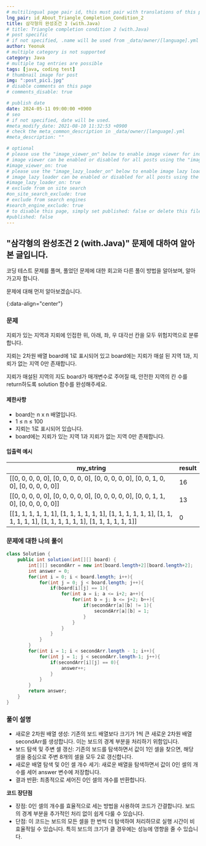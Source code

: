 ```yaml
---
# multilingual page pair id, this must pair with translations of this page. (This name must be unique)
lng_pair: id_About_Triangle_Completion_Condition_2
title: 삼각형의 완성조건 2 (with.Java)
# title: Triangle completion condition 2 (with.Java)
# post specific
# if not specified, .name will be used from _data/owner/[language].yml
author: Yeonuk
# multiple category is not supported
category: Java
# multiple tag entries are possible
tags: [java, coding test]
# thumbnail image for post
img: ":post_pic1.jpg"
# disable comments on this page
# comments_disable: true

# publish date
date: 2024-05-11 09:00:00 +0900
# seo
# if not specified, date will be used.
#meta_modify_date: 2021-08-10 11:32:53 +0900
# check the meta_common_description in _data/owner/[language].yml
#meta_description: ""

# optional
# please use the "image_viewer_on" below to enable image viewer for individual pages or posts (_posts/ or [language]/_posts folders).
# image viewer can be enabled or disabled for all posts using the "image_viewer_posts: true" setting in _data/conf/main.yml.
#image_viewer_on: true
# please use the "image_lazy_loader_on" below to enable image lazy loader for individual pages or posts (_posts/ or [language]/_posts folders).
# image lazy loader can be enabled or disabled for all posts using the "image_lazy_loader_posts: true" setting in _data/conf/main.yml.
#image_lazy_loader_on: true
# exclude from on site search
#on_site_search_exclude: true
# exclude from search engines
#search_engine_exclude: true
# to disable this page, simply set published: false or delete this file
#published: false
---
```


<!-- outline-start -->

## "삼각형의 완성조건 2 (with.Java)" 문제에 대하여 알아본 글입니다.

코딩 테스트 문제를 풀며, 풀었던 문제에 대한 회고와 다른 풀이 방법을 알아보며, 알아가고자 합니다.

문제에 대해 먼저 알아보겠습니다.

{:data-align="center"}

<!-- outline-end -->

### 문제

지뢰가 있는 지역과 지뢰에 인접한 위, 아래, 좌, 우 대각선 칸을 모두 위험지역으로 분류합니다.

지뢰는 2차원 배열 board에 1로 표시되어 있고 board에는 지뢰가 매설 된 지역 1과, 지뢰가 없는 지역 0만 존재합니다.

지뢰가 매설된 지역의 지도 board가 매개변수로 주어질 때, 안전한 지역의 칸 수를 return하도록 solution 함수를 완성해주세요.

#### 제한사항

- board는 n x n 배열입니다.
- 1 ≤ n ≤ 100
- 지뢰는 1로 표시되어 있습니다.
- board에는 지뢰가 있는 지역 1과 지뢰가 없는 지역 0만 존재합니다.

#### 입출력 예시

<!-- | keyinput                                  | board    | result  |
| ----------------------------------------- | -------- | ------- |
| ["left", "right", "up", "right", "right"] | [11, 11] | [2, 1]  |
| ["down", "down", "down", "down", "down"]  | [7, 9]   | [0, -4] | -->

| my_string                                                                                                                | result |
| ------------------------------------------------------------------------------------------------------------------------ | ------ |
| [[0, 0, 0, 0, 0], [0, 0, 0, 0, 0], [0, 0, 0, 0, 0], [0, 0, 1, 0, 0], [0, 0, 0, 0, 0]]                                    | 16     |
| [[0, 0, 0, 0, 0], [0, 0, 0, 0, 0], [0, 0, 0, 0, 0], [0, 0, 1, 1, 0], [0, 0, 0, 0, 0]]                                    | 13     |
| [[1, 1, 1, 1, 1, 1], [1, 1, 1, 1, 1, 1], [1, 1, 1, 1, 1, 1], [1, 1, 1, 1, 1, 1], [1, 1, 1, 1, 1, 1], [1, 1, 1, 1, 1, 1]] | 0      |

### 문제에 대한 나의 풀이

```java
class Solution {
    public int solution(int[][] board) {
        int[][] secondArr = new int[board.length+2][board.length+2];
        int answer = 0;
        for(int i = 0; i < board.length; i++){
            for(int j = 0; j < board.length; j++){
                if(board[i][j] == 1){
                    for(int a = i; a <= i+2; a++){
                        for(int b = j; b <= j+2; b++){
                            if(secondArr[a][b] != 1){
                                secondArr[a][b] = 1;
                            }
                        }
                    }
                }
            }
        }
        for(int i = 1; i < secondArr.length - 1; i++){
            for(int j = 1; j < secondArr.length-1; j++){
                if(secondArr[i][j] == 0){
                    answer++;
                }
            }
        }
        return answer;
    }
}
```

### 풀이 설명

- 새로운 2차원 배열 생성: 기존의 보드 배열보다 크기가 1씩 큰 새로운 2차원 배열 secondArr를 생성합니다. 이는 보드의 경계 부분을 처리하기 위함입니다.
- 보드 탐색 및 주변 셀 갱신: 기존의 보드를 탐색하면서 값이 1인 셀을 찾으면, 해당 셀을 중심으로 주변 8개의 셀을 모두 2로 갱신합니다.
- 새로운 배열 탐색 및 0인 셀 개수 세기: 새로운 배열을 탐색하면서 값이 0인 셀의 개수를 세어 answer 변수에 저장합니다.
- 결과 반환: 최종적으로 세어진 0인 셀의 개수를 반환합니다.

**코드 장단점**

- 장점: 0인 셀의 개수를 효율적으로 세는 방법을 사용하여 코드가 간결합니다. 보드의 경계 부분을 추가적인 처리 없이 쉽게 다룰 수 있습니다.
- 단점: 이 코드는 보드의 모든 셀을 한 번씩 더 탐색하여 처리하므로 실행 시간이 비효율적일 수 있습니다. 특히 보드의 크기가 클 경우에는 성능에 영향을 줄 수 있습니다.
